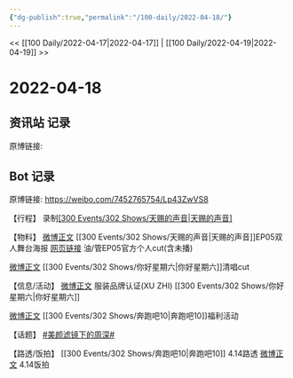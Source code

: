 ```yaml
---
{"dg-publish":true,"permalink":"/100-daily/2022-04-18/"}
---
```


<< [[100 Daily/2022-04-17\|2022-04-17]] | [[100 Daily/2022-04-19\|2022-04-19]] >>
# 2022-04-18

## 资讯站 记录

原博链接:

## Bot 记录

原博链接: https://weibo.com/7452765754/Lp43ZwVS8

【行程】
录制[[300 Events/302 Shows/天赐的声音\|天赐的声音]](8)

【物料】
[微博正文](https://m.weibo.cn/1315706994/4759544099770038) [[300 Events/302 Shows/天赐的声音\|天赐的声音]]EP05双人舞台海报
[网页链接](https://weibo.cn/sinaurl?u=https%3A%2F%2Fyoutu.be%2FxQjhrfyV_vA) 油/管EP05官方个人cut(含未播)

[微博正文](https://m.weibo.cn/6466290670/4759733292500231) [[300 Events/302 Shows/你好星期六\|你好星期六]]清唱cut

【信息/活动】
[微博正文](https://m.weibo.cn/6308025026/4759589406639761) 服装品牌认证(XU ZHI) [[300 Events/302 Shows/你好星期六\|你好星期六]]

[微博正文](https://m.weibo.cn/5242381821/4759568766469954) [[300 Events/302 Shows/奔跑吧10\|奔跑吧10]]福利活动

【话题】
[#美颜滤镜下的周深#](https://s.weibo.com/weibo?q=%23%E7%BE%8E%E9%A2%9C%E6%BB%A4%E9%95%9C%E4%B8%8B%E7%9A%84%E5%91%A8%E6%B7%B1%23)

【路透/饭拍】
[[300 Events/302 Shows/奔跑吧10\|奔跑吧10]]
[](https://m.weibo.cn/6744869377/4759607731815168) 4.14路透
[微博正文](https://m.weibo.cn/5219918112/4759659313891010) 4.14饭拍

